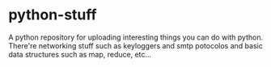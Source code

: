 # python-stuff

A python repository for uploading interesting things you can do with python. There're networking stuff such as keyloggers and smtp potocolos and basic data structures such as map, reduce, etc...